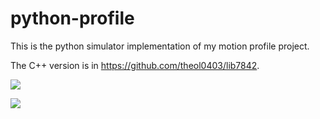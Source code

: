 # python-profile

This is the python simulator implementation of my motion profile project. 

The C++ version is in https://github.com/theol0403/lib7842.

![](https://cdn.discordapp.com/attachments/483837039305949184/719683853664649297/unknown.png)

![](https://cdn.discordapp.com/attachments/483837039305949184/719684022153773177/Peek_2020-06-08_15-46.gif)
